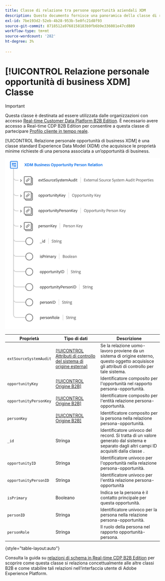 ```yaml
---
title: Classe di relazione tra persone opportunità aziendali XDM
description: Questo documento fornisce una panoramica della classe di relazione tra le persone opportunità commerciali XDM in Experience Data Model (XDM).
exl-id: 7be193d2-52eb-4b28-953b-5e0fc21d8f93
source-git-commit: 8718512a9768158183b9fb6b9e336081e47cd889
workflow-type: tm+mt
source-wordcount: '282'
ht-degree: 3%

---
```


# [!UICONTROL Relazione personale opportunità di business XDM] Classe

>[!IMPORTANT]
>
>Questa classe è destinata ad essere utilizzata dalle organizzazioni con accesso [Real-time Customer Data Platform B2B Edition](../../../rtcdp/b2b-overview.md). È necessario avere accesso a Real-time CDP B2B Edition per consentire a questa classe di partecipare [Profilo cliente in tempo reale](../../../profile/home.md).

[!UICONTROL Relazione personale opportunità di business XDM] è una classe standard Experience Data Model (XDM) che acquisisce le proprietà minime richieste di una persona associata a un’opportunità di business.

![](../../images/classes/b2b/business-opportunity-person-relation.png)

| Proprietà | Tipo di dati | Descrizione |
| --- | --- | --- |
| `extSourceSystemAudit` | [[!UICONTROL Attributi di controllo del sistema di origine esterna]](../../data-types/external-source-system-audit-attributes.md) | Se la relazione uomo-lavoro proviene da un sistema di origine esterno, questo oggetto acquisisce gli attributi di controllo per tale sistema. |
| `opportunityKey` | [[!UICONTROL Origine B2B]](../../data-types/b2b-source.md) | Identificatore composito per l&#39;opportunità nel rapporto persona-opportunità. |
| `opportunityPersonKey` | [[!UICONTROL Origine B2B]](../../data-types/b2b-source.md) | Identificatore composito per l&#39;entità relazione persona-opportunità. |
| `personKey` | [[!UICONTROL Origine B2B]](../../data-types/b2b-source.md) | Identificatore composito per la persona nella relazione persona-opportunità. |
| `_id` | Stringa | Identificatore univoco del record. Si tratta di un valore generato dal sistema e separato dagli altri campi ID acquisiti dalla classe . |
| `opportunityID` | Stringa | Identificatore univoco per l&#39;opportunità nella relazione persona-opportunità. |
| `opportunityPersonID` | Stringa | Identificatore univoco per l&#39;entità relazione persona-opportunità |
| `isPrimary` | Booleano | Indica se la persona è il contatto principale per questa opportunità. |
| `personID` | Stringa | Identificatore univoco per la persona nella relazione persona-opportunità. |
| `personRole` | Stringa | Il ruolo della persona nel rapporto opportunità-persona. |

{style=&quot;table-layout:auto&quot;}

Consulta la guida su [relazioni di schema in Real-time CDP B2B Edition](../../tutorials/relationship-b2b.md) per scoprire come questa classe si relaziona concettualmente alle altre classi B2B e come stabilire tali relazioni nell’interfaccia utente di Adobe Experience Platform.
